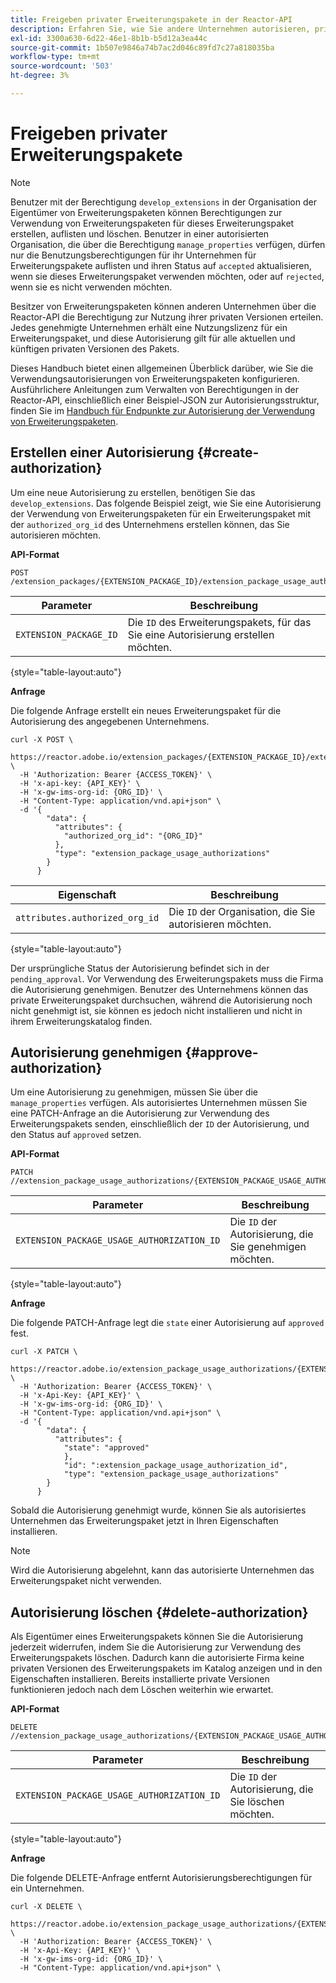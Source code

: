 ```yaml
---
title: Freigeben privater Erweiterungspakete in der Reactor-API
description: Erfahren Sie, wie Sie andere Unternehmen autorisieren, private Erweiterungspakete in der Reactor-API freizugeben.
exl-id: 3300a630-6d22-46e1-8b1b-b5d12a3ea44c
source-git-commit: 1b507e9846a74b7ac2d046c89fd7c27a818035ba
workflow-type: tm+mt
source-wordcount: '503'
ht-degree: 3%

---
```


# Freigeben privater Erweiterungspakete

>[!NOTE]
>
>Benutzer mit der Berechtigung `develop_extensions` in der Organisation der Eigentümer von Erweiterungspaketen können Berechtigungen zur Verwendung von Erweiterungspaketen für dieses Erweiterungspaket erstellen, auflisten und löschen. Benutzer in einer autorisierten Organisation, die über die Berechtigung `manage_properties` verfügen, dürfen nur die Benutzungsberechtigungen für ihr Unternehmen für Erweiterungspakete auflisten und ihren Status auf `accepted` aktualisieren, wenn sie dieses Erweiterungspaket verwenden möchten, oder auf `rejected`, wenn sie es nicht verwenden möchten.

Besitzer von Erweiterungspaketen können anderen Unternehmen über die Reactor-API die Berechtigung zur Nutzung ihrer privaten Versionen erteilen. Jedes genehmigte Unternehmen erhält eine Nutzungslizenz für ein Erweiterungspaket, und diese Autorisierung gilt für alle aktuellen und künftigen privaten Versionen des Pakets.

Dieses Handbuch bietet einen allgemeinen Überblick darüber, wie Sie die Verwendungsautorisierungen von Erweiterungspaketen konfigurieren. Ausführlichere Anleitungen zum Verwalten von Berechtigungen in der Reactor-API, einschließlich einer Beispiel-JSON zur Autorisierungsstruktur, finden Sie im [Handbuch für Endpunkte zur Autorisierung der Verwendung von Erweiterungspaketen](../endpoints/extension-package-usage-authorizations.md).

## Erstellen einer Autorisierung {#create-authorization}

Um eine neue Autorisierung zu erstellen, benötigen Sie das `develop_extensions`. Das folgende Beispiel zeigt, wie Sie eine Autorisierung der Verwendung von Erweiterungspaketen für ein Erweiterungspaket mit der `authorized_org_id` des Unternehmens erstellen können, das Sie autorisieren möchten.

**API-Format**

```http
POST /extension_packages/{EXTENSION_PACKAGE_ID}/extension_package_usage_authorizations
```

| Parameter | Beschreibung |
| --- | --- |
| `EXTENSION_PACKAGE_ID` | Die `ID` des Erweiterungspakets, für das Sie eine Autorisierung erstellen möchten. |

{style="table-layout:auto"}

**Anfrage**

Die folgende Anfrage erstellt ein neues Erweiterungspaket für die Autorisierung des angegebenen Unternehmens.

```shell
curl -X POST \
  https://reactor.adobe.io/extension_packages/{EXTENSION_PACKAGE_ID}/extension_package_usage_authorizations \
  -H 'Authorization: Bearer {ACCESS_TOKEN}' \
  -H 'x-api-key: {API_KEY}' \
  -H 'x-gw-ims-org-id: {ORG_ID}' \
  -H "Content-Type: application/vnd.api+json" \
  -d '{
        "data": {
          "attributes": {
            "authorized_org_id": "{ORG_ID}"
          },
          "type": "extension_package_usage_authorizations"
        }
      } 
```

| Eigenschaft | Beschreibung |
| --- | --- |
| `attributes.authorized_org_id` | Die `ID` der Organisation, die Sie autorisieren möchten. |

{style="table-layout:auto"}

Der ursprüngliche Status der Autorisierung befindet sich in der `pending_approval`. Vor Verwendung des Erweiterungspakets muss die Firma die Autorisierung genehmigen. Benutzer des Unternehmens können das private Erweiterungspaket durchsuchen, während die Autorisierung noch nicht genehmigt ist, sie können es jedoch nicht installieren und nicht in ihrem Erweiterungskatalog finden.

## Autorisierung genehmigen {#approve-authorization}

Um eine Autorisierung zu genehmigen, müssen Sie über die `manage_properties` verfügen. Als autorisiertes Unternehmen müssen Sie eine PATCH-Anfrage an die Autorisierung zur Verwendung des Erweiterungspakets senden, einschließlich der `ID` der Autorisierung, und den Status auf `approved` setzen.

**API-Format**

```http
PATCH //extension_package_usage_authorizations/{EXTENSION_PACKAGE_USAGE_AUTHORIZATION_ID}
```

| Parameter | Beschreibung |
| --- | --- |
| `EXTENSION_PACKAGE_USAGE_AUTHORIZATION_ID` | Die `ID` der Autorisierung, die Sie genehmigen möchten. |

{style="table-layout:auto"}

**Anfrage**

Die folgende PATCH-Anfrage legt die `state` einer Autorisierung auf `approved` fest.

```shell
curl -X PATCH \
  https://reactor.adobe.io/extension_package_usage_authorizations/{EXTENSION_PACKAGE_USAGE_AUTHORIZATION_ID} \
  -H 'Authorization: Bearer {ACCESS_TOKEN}' \
  -H 'x-Api-Key: {API_KEY}' \
  -H 'x-gw-ims-org-id: {ORG_ID}' \
  -H "Content-Type: application/vnd.api+json" \
  -d '{
        "data": {
          "attributes": {
            "state": "approved"
            },
            "id": ":extension_package_usage_authorization_id",
            "type": "extension_package_usage_authorizations"
        }
      }
```

Sobald die Autorisierung genehmigt wurde, können Sie als autorisiertes Unternehmen das Erweiterungspaket jetzt in Ihren Eigenschaften installieren.

>[!NOTE]
>
>Wird die Autorisierung abgelehnt, kann das autorisierte Unternehmen das Erweiterungspaket nicht verwenden.

## Autorisierung löschen {#delete-authorization}

Als Eigentümer eines Erweiterungspakets können Sie die Autorisierung jederzeit widerrufen, indem Sie die Autorisierung zur Verwendung des Erweiterungspakets löschen. Dadurch kann die autorisierte Firma keine privaten Versionen des Erweiterungspakets im Katalog anzeigen und in den Eigenschaften installieren. Bereits installierte private Versionen funktionieren jedoch nach dem Löschen weiterhin wie erwartet.

**API-Format**

```http
DELETE //extension_package_usage_authorizations/{EXTENSION_PACKAGE_USAGE_AUTHORIZATION_ID}
```

| Parameter | Beschreibung |
| --- | --- |
| `EXTENSION_PACKAGE_USAGE_AUTHORIZATION_ID` | Die `ID` der Autorisierung, die Sie löschen möchten. |

{style="table-layout:auto"}

**Anfrage**

Die folgende DELETE-Anfrage entfernt Autorisierungsberechtigungen für ein Unternehmen.

```shell
curl -X DELETE \
  https://reactor.adobe.io/extension_package_usage_authorizations/{EXTENSION_PACKAGE_USAGE_AUTHORIZATION_ID} \
  -H 'Authorization: Bearer {ACCESS_TOKEN}' \
  -H 'x-Api-Key: {API_KEY}' \
  -H 'x-gw-ims-org-id: {ORG_ID}' \
  -H "Content-Type: application/vnd.api+json" \
```
